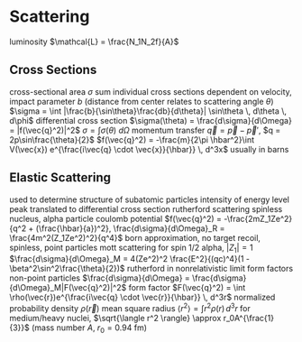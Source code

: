 # Scattering
luminosity $\mathcal{L} = \frac{N_1N_2f}{A}$
## Cross Sections
cross-sectional area $\sigma$
	sum individual cross sections
	dependent on velocity, impact parameter $b$ (distance from center relates to scattering angle $\theta$)
	$\sigma = \int |\frac{b}{\sin\theta}\frac{db}{d\theta}| \sin\theta \, d\theta \, d\phi$
differential cross section $\sigma(\theta) = \frac{d\sigma}{d\Omega} = |f(\vec{q}^2)|^2$
	$\sigma = \int \sigma(\theta) \ d\Omega$
	momentum transfer $\vec{q} = \vec{p} - \vec{p}'$, $q = 2p\sin\frac{\theta}{2}$
		$f(\vec{q}^2) = -\frac{m}{2\pi \hbar^2}\int V(\vec{x}) e^{\frac{i\vec{q} \cdot \vec{x}}{\hbar}} \, d^3x$
	usually in barns
## Elastic Scattering
used to determine structure of subatomic particles
	intensity of energy level peak translated to differential cross section
rutherford scattering
	spinless nucleus, alpha particle
	coulomb potential
	$f(\vec{q}^2) = -\frac{2mZ_1Ze^2}{q^2 + (\frac{\hbar}{a})^2}, \frac{d\sigma}{d\Omega}_R = \frac{4m^2(Z_1Ze^2)^2}{q^4}$
	born approximation, no target recoil, spinless, point particles
mott scattering
	for spin 1/2 alpha, $|Z_1| = 1$
		$\frac{d\sigma}{d\Omega}_M = 4(Ze^2)^2 \frac{E^2}{(qc)^4}(1 - \beta^2\sin^2\frac{\theta}{2})$
		rutherford in nonrelativistic limit
form factors
	non-point particles
	$\frac{d\sigma}{d\Omega} = \frac{d\sigma}{d\Omega}_M|F(\vec{q}^2)|^2$
	form factor $F(\vec{q}^2) = \int \rho(\vec{r})e^{\frac{i\vec{q} \cdot \vec{r}}{\hbar}} \, d^3r$
		normalized probability density $\rho(\vec{r})$
		mean square radius $\langle r^2 \rangle = \int r^2\rho(r) \, d^3r$
			for medium/heavy nuclei, $\sqrt{\langle r^2 \rangle} \approx r_0A^{\frac{1}{3}}$ (mass number $A$, $r_0 = 0.94$ fm)